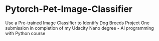 # Pytorch-Pet-Image-Classifier
Use a Pre-trained Image Classifier to Identify Dog Breeds
Project One submission in completion of my Udacity Nano degree - AI programming with Python course
